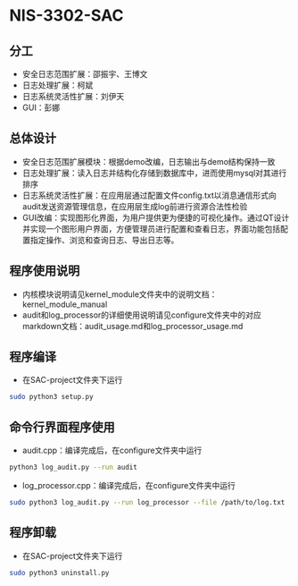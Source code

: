 
# NIS-3302-SAC
## 分工
* 安全日志范围扩展：邵振宇、王博文
* 日志处理扩展：柯斌
* 日志系统灵活性扩展：刘伊天
* GUI：彭娜

## 总体设计
* 安全日志范围扩展模块：根据demo改编，日志输出与demo结构保持一致
* 日志处理扩展：读入日志并结构化存储到数据库中，进而使用mysql对其进行排序
* 日志系统灵活性扩展：在应用层通过配置文件config.txt以消息通信形式向audit发送资源管理信息，在应用层生成log前进行资源合法性检验
* GUI改编：实现图形化界面，为用户提供更为便捷的可视化操作。通过QT设计并实现一个图形用户界面，方便管理员进行配置和查看日志，界面功能包括配置指定操作、浏览和查询日志、导出日志等。

## 程序使用说明
* 内核模块说明请见kernel_module文件夹中的说明文档：kernel_module_manual
* audit和log_processor的详细使用说明请见configure文件夹中的对应markdown文档：audit_usage.md和log_processor_usage.md

## 程序编译
* 在SAC-project文件夹下运行
```bash
sudo python3 setup.py
```

## 命令行界面程序使用
* audit.cpp：编译完成后，在configure文件夹中运行
```bash
python3 log_audit.py --run audit
```
* log_processor.cpp：编译完成后，在configure文件夹中运行
```bash
sudo python3 log_audit.py --run log_processor --file /path/to/log.txt
```

## 程序卸载
* 在SAC-project文件夹下运行
```bash
sudo python3 uninstall.py
```
